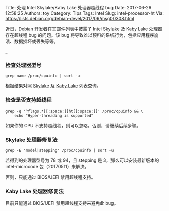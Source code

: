 Title: 处理 Intel Skylake/Kaby Lake 处理器超线程 bug
Date: 2017-06-26 12:58:25
Authors: toy
Category: Tips
Tags: Intel
Slug: intel-processor-ht
Via: https://lists.debian.org/debian-devel/2017/06/msg00308.html

近日，Debian 开发者在其邮件列表中披露了 Intel Skylake 及 Kaby Lake
处理器存在超线程 bug 的问题。该 bug
将导致难以预料的系统行为，包括应用程序崩溃、数据损坏或丢失等等。

<!-- PELICAN_END_SUMMARY -->_

### 检查处理器型号

    grep name /proc/cpuinfo | sort -u

根据结果对照 [Skylake][s] 及 [Kaby Lake][k] 列表查询。

### 检查是否支持超线程

    grep -q '^flags.*[[:space:]]ht[[:space:]]' /proc/cpuinfo && \
        echo "Hyper-threading is supported"

如果你的 CPU 不支持超线程，则可以忽略。否则，请继续后续步骤。

### Skylake 处理器修复法

    grep -E 'model|stepping' /proc/cpuinfo | sort -u

若得到的处理器型号为 78 或 94，且 stepping 是 3，那么可以安装最新版本的
intel-microcode 包（20170511）来解决。

否则，只能通过 BIOS/UEFI 禁用超线程支持。

### Kaby Lake 处理器修复法

目前只能通过 BIOS/UEFI 禁用超线程支持来避免此 bug。

[s]: http://ark.intel.com/products/codename/37572/Skylake
[k]: http://ark.intel.com/products/codename/82879/Kaby-Lake
